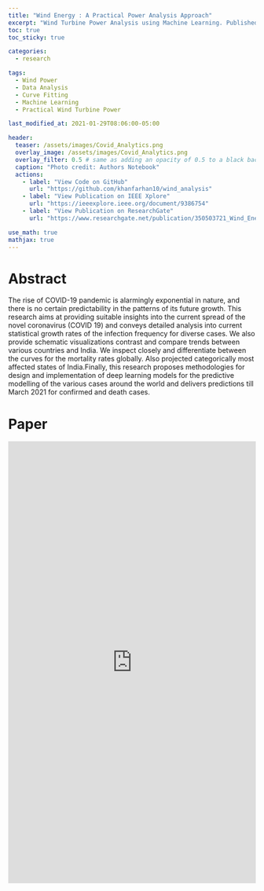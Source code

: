 ```yaml
---
title: "Wind Energy : A Practical Power Analysis Approach"
excerpt: "Wind Turbine Power Analysis using Machine Learning. Published in IEEE Xplore."
toc: true
toc_sticky: true

categories:
  - research

tags:
  - Wind Power
  - Data Analysis
  - Curve Fitting
  - Machine Learning
  - Practical Wind Turbine Power

last_modified_at: 2021-01-29T08:06:00-05:00

header:
  teaser: /assets/images/Covid_Analytics.png
  overlay_image: /assets/images/Covid_Analytics.png
  overlay_filter: 0.5 # same as adding an opacity of 0.5 to a black background
  caption: "Photo credit: Authors Notebook"
  actions:
    - label: "View Code on GitHub"
      url: "https://github.com/khanfarhan10/wind_analysis"
    - label: "View Publication on IEEE Xplore"
      url: "https://ieeexplore.ieee.org/document/9386754"
    - label: "View Publication on ResearchGate"
      url: "https://www.researchgate.net/publication/350503721_Wind_Energy_A_Practical_Power_Analysis_Approach"

use_math: true
mathjax: true
---
```



# Abstract

The rise of COVID-19 pandemic is alarmingly exponential in nature, and there is no certain predictability in the patterns of its future growth. This research aims at providing suitable insights into the current spread of the novel coronavirus (COVID 19) and conveys detailed analysis into current statistical growth rates of the infection frequency for diverse cases. We also provide schematic visualizations contrast and compare trends between various countries and India. We inspect closely and differentiate between the curves for the mortality rates globally. Also projected categorically most affected states of India.Finally, this research proposes methodologies for design and implementation of deep learning models for the predictive modelling of the various cases around the world and delivers predictions till March 2021 for confirmed and death cases.


# Paper

<!--

https://drive.google.com/drive/u/0/folders/1JJsoiajJhq8_LzEpwg5A6mvyOHViXEBq

https://drive.google.com/file/d/1jiWwXSEQhL5Jp6ZxyZdoxj2bDSStazwH/view?usp=sharing
-->

<iframe src="https://docs.google.com/viewer?srcid=1jiWwXSEQhL5Jp6ZxyZdoxj2bDSStazwH&pid=explorer&efh=false&a=v&chrome=false&embedded=true" style="width:100%; height:900px;" frameborder="0" allowfullscreen></iframe>